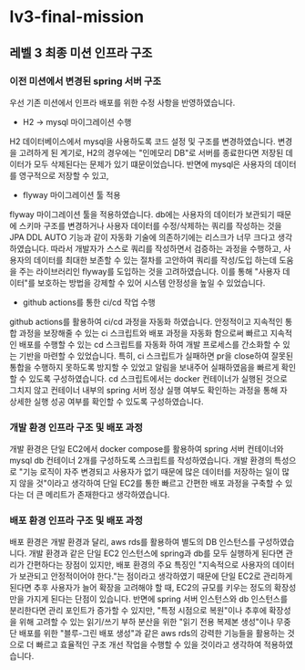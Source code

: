 # lv3-final-mission

## 레벨 3 최종 미션 인프라 구조

### 이전 미션에서 변경된 spring 서버 구조

우선 기존 미션에서 인프라 배포를 위한 수정 사항을 반영하였습니다.

- H2 -> mysql 마이그레이션 수행

H2 데이터베이스에서 mysql을 사용하도록 코드 설정 및 구조를 변경하였습니다. 변경을 고려하게 된 계기로, H2의 경우에는 "인메모리 DB"로 서버를 종료한다면 저장된 데이터가 모두 삭제된다는 문제가 있기
떄문이었습니다. 반면에 mysql은 사용자의 데이터를 영구적으로 저장할 수 있고,

- flyway 마이그레이션 툴 적용

flyway 마이그레이션 툴을 적용하였습니다. db에는 사용자의 데이터가 보관되기 때문에 스키마 구조를 변경하거나 사용자 데이터를 수정/삭제하는 쿼리를 작성하는 것을 JPA DDL AUTO 기능과 같이 자동화 기술에
의존하기에는 리스크가 너무 크다고 생각하였습니다. 따라서 개발자가 스스로 쿼리를 작성하면서 검증하는 과정을 수행하고, 사용자의 데이터를 최대한 보존할 수 있는 절차를 고안하여 쿼리를 작성/도입 하는데 도움을 주는
라이브러리인 flyway를 도입하는 것을 고려하였습니다. 이를 통해 "사용자 데이터"를 보호하는 방법을 강제할 수 있어 시스템 안정성을 높일 수 있었습니다.

- github actions를 통한 ci/cd 작업 수행

github actions를 활용하여 ci/cd 과정을 자동화 하였습니다. 안정적이고 지속적인 통합 과정을 보장해줄 수 있는 ci 스크립트와 배포 과정을 자동화 함으로써 빠르고 지속적인 배포를 수행할 수 있는 cd
스크립트를 자동화 하여 개발 프로세스를 간소화할 수 있는 기반을 마련할 수 있었습니다. 특히, ci 스크립트가 실패하면 pr을 close하여 잘못된 통합을 수행하지 못하도록 방지할 수 있었고 알림을 보내주어
실패하였음을 빠르게 확인할 수 있도록 구성하였습니다. cd 스크립트에서는 docker 컨테이너가 실행된 것으로 그치지 않고 컨테이너 내부의 spring 서버 정상 실행 여부도 확인하는 과정을 통해 자 상세한 실행
성공 여부를 확인할 수 있도록 구성하였습니다.

### 개발 환경 인프라 구조 및 배포 과정

개발 환경은 단일 EC2에서 docker compose를 활용하여 spring 서버 컨테이너와 mysql db 컨테이너 2개를 구성하도록 스크립트를 작성하였습니다. 개발 환경의 특성으로 "기능 로직이 자주 변경되고
사용자가 없기
때문에 많은 데이터를 저장하는 일이 많지 않을 것"이라고 생각하여 단일 EC2를 통한 빠르고 간편한 배포 과정을 구축할 수 있다는 더 큰 메리트가 존재한다고 생각하였습니다.

### 배포 환경 인프라 구조 및 배포 과정

배포 환경은 개발 환경과 달리, aws rds를 활용하여 별도의 DB 인스턴스를 구성하였습니다. 개발 환경과 같은 단일 EC2 인스턴스에 spring과 db를 모두 실행하게 된다면 관리가 간편하다는 장점이 있지만,
배포 환경의 주요 특징인 "지속적으로 사용자의 데이터가 보관되고 안정적이어야 한다."는 점이라고 생각하였기 때문에 단일 EC2로 관리하게 된다면 추후 사용자가 늘어 확장을 고려해야 할 때, EC2의 규모를 키우는
정도의 확장성만을 가지게 된다는 단점이 있습니다. 반면에 spring 서버 인스턴스와 db 인스턴스를 분리한다면 관리 포인트가 증가할 수 있지만, "특정 시점으로 복원"이나 추후에 확장성을 위해 고려할 수 있는
읽기/쓰기 부하 분산을 위한 "읽기 전용 복제본 생성"이나 무중단 배포를 위한 "블루-그린 배포 생성"과 같은 aws rds의 강력한 기능들을 활용하는 것으로 더 빠르고 효율적인 구조 개선 작업을 수행할 수 있을
것이라고 생각하여 적용하였습니다.
